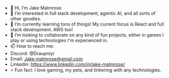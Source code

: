 - 👋 Hi, I’m Jake Malmrose
- 👀 I’m interested in full stack development, agentic AI, and all sorts of other goodies.
- 🌱 I’m currently learning tons of things! My current focus is React and full stack development. AWS too!
- 💞️ I’m looking to collaborate on any kind of fun projects, either in games I play or using technologies I'm experienced in.
- 📫 How to reach me:
-   Discord: @Draupniyr
-   Email: Jake.malmrose@gmail.com
-   Linkedin: https://www.linkedin.com/in/jake-malmrose/
- ⚡ Fun fact: I love gaming, my pets, and tinkering with any technologies.

<!---
JakeMalmrose/JakeMalmrose is a ✨ special ✨ repository because its `README.md` (this file) appears on your GitHub profile.
You can click the Preview link to take a look at your changes.
--->
